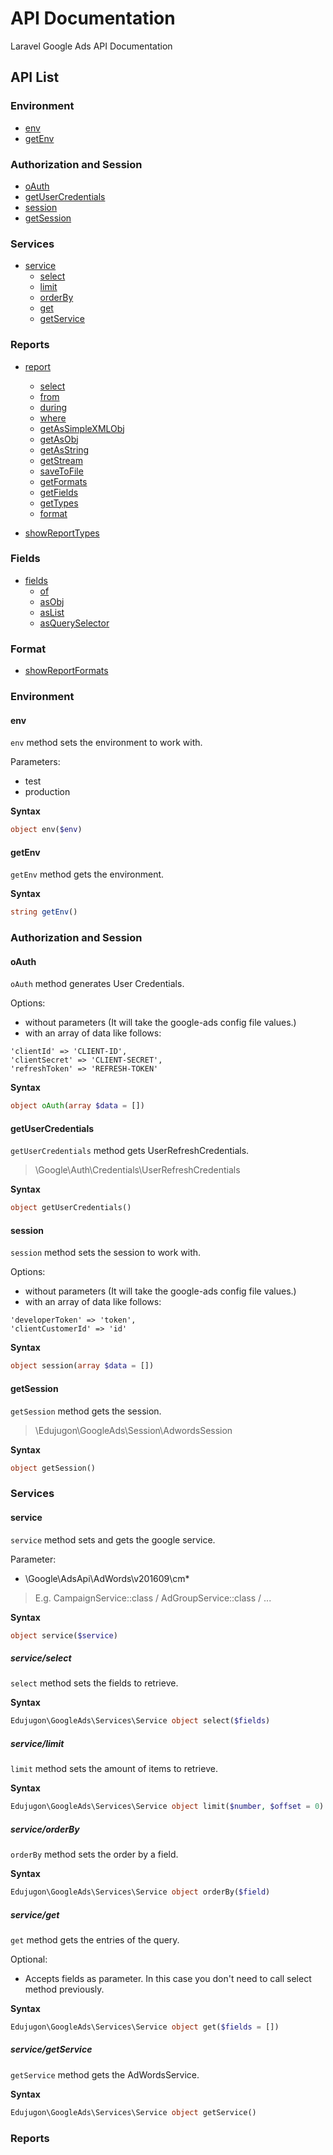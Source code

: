 #   API Documentation

Laravel Google Ads API Documentation

## API List

### Environment

- [env](https://github.com/edujugon/laravel-google-ads/blob/master/API-Documentation.md#env)
- [getEnv](https://github.com/edujugon/laravel-google-ads/blob/master/API-Documentation.md#getenv)

### Authorization and Session

- [oAuth](https://github.com/edujugon/laravel-google-ads/blob/master/API-Documentation.md#oauth)
- [getUserCredentials](https://github.com/edujugon/laravel-google-ads/blob/master/API-Documentation.md#getusercredentials)
- [session](https://github.com/edujugon/laravel-google-ads/blob/master/API-Documentation.md#session)
- [getSession](https://github.com/edujugon/laravel-google-ads/blob/master/API-Documentation.md#getsession)

### Services

- [service](https://github.com/edujugon/laravel-google-ads/blob/master/API-Documentation.md#service)
    - [select](https://github.com/edujugon/laravel-google-ads/blob/master/API-Documentation.md#serviceselect)
    - [limit](https://github.com/edujugon/laravel-google-ads/blob/master/API-Documentation.md#servicelimit)
    - [orderBy](https://github.com/edujugon/laravel-google-ads/blob/master/API-Documentation.md#serviceorderby)
    - [get](https://github.com/edujugon/laravel-google-ads/blob/master/API-Documentation.md#serviceget)
    - [getService](https://github.com/edujugon/laravel-google-ads/blob/master/API-Documentation.md#servicegetservice)
    
### Reports

- [report](https://github.com/edujugon/laravel-google-ads/blob/master/API-Documentation.md#report)
    - [select](https://github.com/edujugon/laravel-google-ads/blob/master/API-Documentation.md#reportselect)
    - [from](https://github.com/edujugon/laravel-google-ads/blob/master/API-Documentation.md#reportfrom)
    - [during](https://github.com/edujugon/laravel-google-ads/blob/master/API-Documentation.md#reportduring)
    - [where](https://github.com/edujugon/laravel-google-ads/blob/master/API-Documentation.md#reportwhere)
    - [getAsSimpleXMLObj](https://github.com/edujugon/laravel-google-ads/blob/master/API-Documentation.md#reportgetassimplexmlobj)
    - [getAsObj](https://github.com/edujugon/laravel-google-ads/blob/master/API-Documentation.md#reportgetasobj)
    - [getAsString](https://github.com/edujugon/laravel-google-ads/blob/master/API-Documentation.md#reportgetasstring)
    - [getStream](https://github.com/edujugon/laravel-google-ads/blob/master/API-Documentation.md#reportgetstream)
    - [saveToFile](https://github.com/edujugon/laravel-google-ads/blob/master/API-Documentation.md#reportsavetofile)
    - [getFormats](https://github.com/edujugon/laravel-google-ads/blob/master/API-Documentation.md#reportgetformats)
    - [getFields](https://github.com/edujugon/laravel-google-ads/blob/master/API-Documentation.md#reportgetfields)
    - [getTypes](https://github.com/edujugon/laravel-google-ads/blob/master/API-Documentation.md#reportgettypes)
    - [format](https://github.com/edujugon/laravel-google-ads/blob/master/API-Documentation.md#reportformat)
    
- [showReportTypes](https://github.com/edujugon/laravel-google-ads/blob/master/API-Documentation.md#showreporttypes)

### Fields

- [fields](https://github.com/edujugon/laravel-google-ads/blob/master/API-Documentation.md#fields)
    - [of](https://github.com/edujugon/laravel-google-ads/blob/master/API-Documentation.md#fieldsof)
    - [asObj](https://github.com/edujugon/laravel-google-ads/blob/master/API-Documentation.md#fieldsasobj)
    - [asList](https://github.com/edujugon/laravel-google-ads/blob/master/API-Documentation.md#fieldsaslist)
    - [asQuerySelector](https://github.com/edujugon/laravel-google-ads/blob/master/API-Documentation.md#fieldsasqueryselector)
    
### Format

- [showReportFormats](https://github.com/edujugon/laravel-google-ads/blob/master/API-Documentation.md#showreportformats)
  

### Environment

#### env

`env` method sets the environment to work with.

Parameters:

*   test
*   production

**Syntax**

```php
object env($env)
```

#### getEnv

`getEnv` method gets the environment.

**Syntax**

```php
string getEnv()
```

### Authorization and Session

#### oAuth

`oAuth` method generates User Credentials.

Options:

*   without parameters (It will take the google-ads config file values.)
*   with an array of data like follows:
```
'clientId' => 'CLIENT-ID',
'clientSecret' => 'CLIENT-SECRET',
'refreshToken' => 'REFRESH-TOKEN'
```

**Syntax**

```php
object oAuth(array $data = [])
```

#### getUserCredentials

`getUserCredentials` method gets UserRefreshCredentials.
>   \Google\Auth\Credentials\UserRefreshCredentials

**Syntax**

```php
object getUserCredentials()
```

#### session

`session` method sets the session to work with.

Options:

*   without parameters (It will take the google-ads config file values.)
*   with an array of data like follows:
```
'developerToken' => 'token',
'clientCustomerId' => 'id'
```

**Syntax**

```php
object session(array $data = [])
```

#### getSession

`getSession` method gets the session.
>   \Edujugon\GoogleAds\Session\AdwordsSession

**Syntax**

```php
object getSession()
```

### Services
    
#### service

`service` method sets and gets the google service.

Parameter:

*   \Google\AdsApi\AdWords\v201609\cm\*
>   E.g. CampaignService::class / AdGroupService::class / ...

**Syntax**

```php
object service($service)
```

##### service/select

`select` method sets the fields to retrieve.

**Syntax**

```php
Edujugon\GoogleAds\Services\Service object select($fields)
```

##### service/limit

`limit` method sets the amount of items to retrieve.

**Syntax**

```php
Edujugon\GoogleAds\Services\Service object limit($number, $offset = 0)
```

##### service/orderBy

`orderBy` method sets the order by a field.

**Syntax**

```php
Edujugon\GoogleAds\Services\Service object orderBy($field)
```

##### service/get

`get` method gets the entries of the query.

Optional:

*   Accepts fields as parameter. In this case you don't need to call select method previously.

**Syntax**

```php
Edujugon\GoogleAds\Services\Service object get($fields = [])
```

##### service/getService

`getService` method gets the AdWordsService.

**Syntax**

```php
Edujugon\GoogleAds\Services\Service object getService()
```

### Reports
